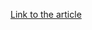 [Link to the article](https://cybersecuritynews.com/gitguardian-launches-mcp-server-to-bring-secrets-security-into-developer-workflows/)
